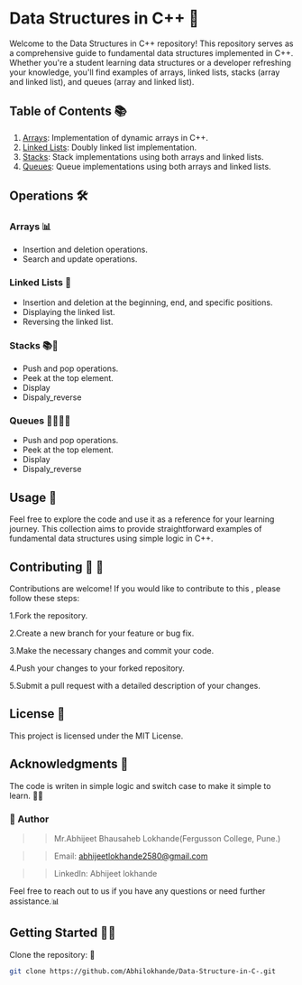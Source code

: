 # Data Structures in C++ 🚀

Welcome to the Data Structures in C++ repository! This repository serves as a comprehensive guide to fundamental data structures implemented in C++.
Whether you're a student learning data structures or a developer refreshing your knowledge, you'll find examples of arrays, linked lists, stacks (array and linked list), and queues (array and linked list).

## Table of Contents 📚

1. [Arrays](/arrays): Implementation of dynamic arrays in C++.
2. [Linked Lists](/linked_lists): Doubly linked list implementation.
3. [Stacks](/stacks): Stack implementations using both arrays and linked lists.
4. [Queues](/queues): Queue implementations using both arrays and linked lists.

## Operations 🛠️

### Arrays 📊
- Insertion and deletion operations.
- Search and update operations.

### Linked Lists  🔗
- Insertion and deletion at the beginning, end, and specific positions.
- Displaying the linked list.
- Reversing the linked list.

### Stacks 📚🧊 
- Push and pop operations.
- Peek at the top element.
- Display
- Dispaly_reverse

### Queues 🚶‍♂️🚶‍♀️
-  Push and pop operations.
- Peek at the top element.
- Display
- Dispaly_reverse


## Usage 🚧

Feel free to explore the code and use it as a reference for your learning journey.
This collection aims to provide straightforward examples of fundamental data structures using simple logic in C++.

## Contributing  🤝 🤝
Contributions are welcome! If you would like to contribute to this , please follow these steps:

1.Fork the repository.

2.Create a new branch for your feature or bug fix.

3.Make the necessary changes and commit your code.

4.Push your changes to your forked repository.

5.Submit a pull request with a detailed description of your changes.

## License 📝
This project is licensed under the MIT License.

## Acknowledgments 🙏
The code is writen in simple logic and switch case to make it simple to learn. 🚀🌟
### 👤 Author

>>Mr.Abhijeet Bhausaheb Lokhande(Fergusson College, Pune.)

>>Email: abhijeetlokhande2580@gmail.com

>>LinkedIn: Abhijeet lokhande

Feel free to reach out to us if you have any questions or need further assistance.📊
## Getting Started 🚀🤝

Clone the repository: 🔄

```bash
git clone https://github.com/Abhilokhande/Data-Structure-in-C-.git
